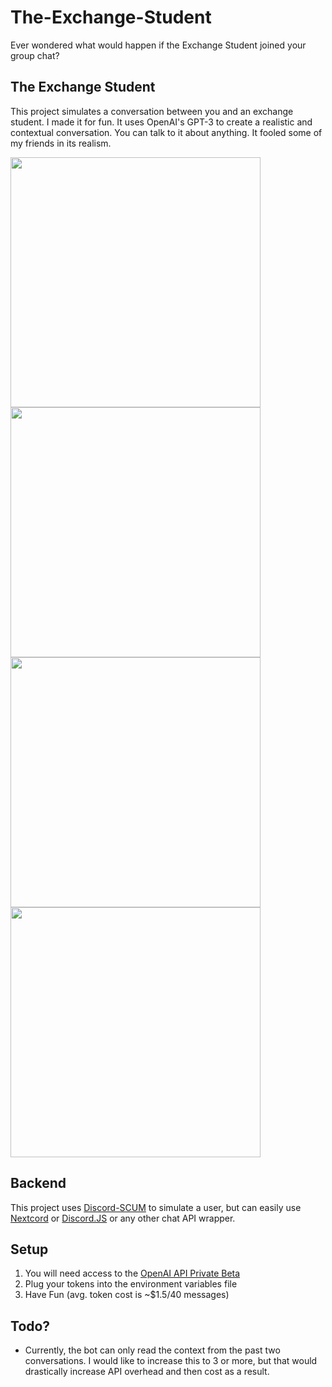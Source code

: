 # The-Exchange-Student
Ever wondered what would happen if the Exchange Student joined your group chat?

## The Exchange Student
This project simulates a conversation between you and an exchange student. I made it for fun. It uses OpenAI's GPT-3 to create a realistic and contextual conversation. You can talk to it about anything. It fooled some of my friends in its realism.

<img src="https://i.postimg.cc/4yCyShrb/image.png" width="400" />
<img src="https://i.postimg.cc/Bbh5Fp8Q/image.png" width="400" />
<img src="https://i.postimg.cc/Qt8Wq5ZB/image.png" width="400" />
<img src="https://i.postimg.cc/5t0XYJBv/image.png" width="400" />

## Backend
This project uses [Discord-SCUM](https://github.com/Merubokkusu/Discord-S.C.U.M/) to simulate a user, but can easily use [Nextcord](https://github.com/nextcord/nextcord) or [Discord.JS](https://github.com/discordjs/discord.js) or any other chat API wrapper.

## Setup
1. You will need access to the [OpenAI API Private Beta](http://beta.openai.com/)
2. Plug your tokens into the environment variables file
4. Have Fun (avg. token cost is ~$1.5/40 messages)

## Todo?
- Currently, the bot can only read the context from the past two conversations. I would like to increase this to 3 or more, but that would drastically increase API overhead and then cost as a result.
